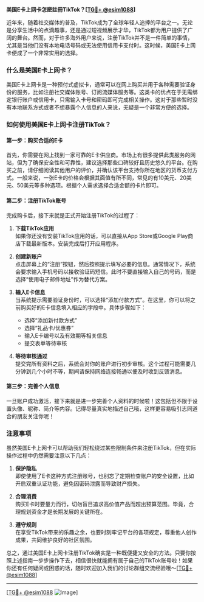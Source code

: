 **美国E卡上网卡怎麽註冊TikTok？[[TG💪+ @esim1088](https://t.me/s/esim1088)]**

近年来，随着社交媒体的普及，TikTok成为了全球年轻人追捧的平台之一。无论是分享生活中的点滴趣事，还是通过短视频展示才华，TikTok都为用户提供了广阔的舞台。然而，对于许多海外用户来说，注册TikTok并不是一件简单的事情，尤其是当他们没有本地电话号码或无法使用信用卡支付时。这时候，美国E卡上网卡便成了一个非常实用的选择。

### 什么是美国E卡上网卡？

美国E卡上网卡是一种预付式虚拟卡，通常可以在网上购买并用于各种需要验证身份的服务，比如注册社交媒体账号、订阅流媒体服务等。这类卡的优点在于无需绑定银行账户或信用卡，只需输入卡号和密码即可完成相关操作。这对于那些暂时没有本地联系方式或者不想暴露个人信息的人来说，无疑是一个非常方便的选择。

### 如何使用美国E卡上网卡注册TikTok？

#### 第一步：购买合适的E卡

首先，你需要在网上找到一家可靠的E卡供应商。市场上有很多提供此类服务的网站，但为了确保安全性和可靠性，建议选择那些口碑较好且历史悠久的平台。在购买之前，请仔细阅读其他用户的评价，并确认该平台支持你所在地区的货币支付方式。一般来说，一张E卡的价格会根据其面值有所不同，常见的有10美元、20美元、50美元等多种选项。根据个人需求选择合适金额的卡片即可。

#### 第二步：注册TikTok账号

完成购卡后，接下来就是正式开始注册TikTok的过程了：

1. **下载TikTok应用**  
   如果你还没有安装TikTok应用的话，可以直接从App Store或Google Play商店下载最新版本。安装完成后打开应用程序。

2. **创建新账户**  
   点击屏幕上的“注册”按钮，然后按照提示填写必要的信息。通常情况下，系统会要求输入手机号码以接收验证码短信。此时不要直接输入自己的号码，而是选择“使用电子邮件地址”作为替代方案。

3. **输入E卡信息**  
   当系统提示需要验证身份时，可以选择“添加付款方式”。在这里，你可以将之前购买好的E卡信息填入相应的字段中。具体步骤如下：
   - 选择“添加新付款方式”
   - 选择“礼品卡/优惠券”
   - 输入E卡编号以及有效期等相关信息
   - 提交表单等待审核

4. **等待审核通过**  
   提交完所有资料之后，系统会对你的账户进行初步审核。这个过程可能需要几分钟到几个小时不等，期间请保持网络连接畅通以便及时收到反馈消息。

#### 第三步：完善个人信息

一旦账户成功激活，接下来就是进一步完善个人资料的时候啦！这包括但不限于设置头像、昵称、简介等内容。记得尽量真实地描述自己哦，这样更容易吸引志同道合的朋友关注你呢！

### 注意事项

虽然美国E卡上网卡可以帮助我们轻松绕过某些限制条件来注册TikTok，但在实际操作过程中仍然需要注意以下几点：

1. **保护隐私**  
   即使使用了E卡这种方式注册账号，也别忘了定期检查账户的安全设置，比如开启双重认证功能，避免因密码泄露而导致财产损失。

2. **合理消费**  
   购买E卡时要量力而行，切勿盲目追求高价值产品而超出预算范围。毕竟，合理规划资金才是长期发展的关键所在。

3. **遵守规则**  
   在享受TikTok带来的乐趣之余，也要时刻牢记平台的各项规定，尊重他人创作成果，共同维护良好的社区氛围。

总之，通过美国E卡上网卡注册TikTok确实是一种既便捷又安全的方法。只要你按照上述指南一步步操作下去，相信很快就能拥有属于自己的TikTok账号啦！如果你还有任何疑问或困惑的话，随时欢迎加入我们的讨论群组交流经验哦～[[TG💪+ @esim1088](https://t.me/s/esim1088)]

---

[[TG💪+ @esim1088](https://t.me/s/esim1088) ![Image](https://i.postimg.cc/4NQfJmqS/Snipaste-2025-05-13-00-14-12.png)]